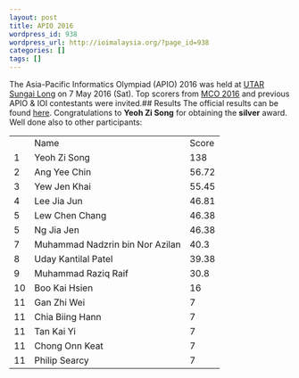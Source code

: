 ```yaml
---
layout: post
title: APIO 2016
wordpress_id: 938
wordpress_url: http://ioimalaysia.org/?page_id=938
categories: []
tags: []
---
```

The Asia-Pacific Informatics Olympiad (APIO) 2016 was held at [UTAR Sungai Long](http://www.utar.edu.my/econtent_subtab.jsp?fcatid=1&fcontentid=3927&f2ndcontentid=881) on 7 May 2016 (Sat). Top scorers from [MCO 2016](http://ioimalaysia.org/competitions/malaysian-computing-olympiad/mco-2016/) and previous APIO & IOI contestants were invited.## Results
The official results can be found [here](http://apio2016.org/results/). Congratulations to <b>Yeoh Zi Song</b> for obtaining the <b>silver</b> award. Well done also to other participants:<table><thead></thead><tbody><tr><td></td><td>Name</td><td>Score</td></tr><tr><td>1</td><td>Yeoh Zi Song</td><td>138</td></tr><tr><td>2</td><td>Ang Yee Chin</td><td>56.72</td></tr><tr><td>3</td><td>Yew Jen Khai</td><td>55.45</td></tr><tr><td>4</td><td>Lee Jia Jun</td><td>46.81</td></tr><tr><td>5</td><td>Lew Chen Chang</td><td>46.38</td></tr><tr><td>5</td><td>Ng Jia Jen</td><td>46.38</td></tr><tr><td>7</td><td>Muhammad Nadzrin bin Nor Azilan</td><td>40.3</td></tr><tr><td>8</td><td>Uday Kantilal Patel</td><td>39.38</td></tr><tr><td>9</td><td>Muhammad Raziq Raif</td><td>30.8</td></tr><tr><td>10</td><td>Boo Kai Hsien</td><td>16</td></tr><tr><td>11</td><td>Gan Zhi Wei</td><td>7</td></tr><tr><td>11</td><td>Chia Biing Hann</td><td>7</td></tr><tr><td>11</td><td>Tan Kai Yi</td><td>7</td></tr><tr><td>11</td><td>Chong Onn Keat</td><td>7</td></tr><tr><td>11</td><td>Philip Searcy</td><td>7</td></tr></tbody></table>
